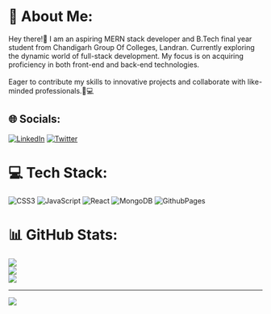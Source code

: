 # 💫 About Me:
Hey there!👋 I am an aspiring MERN stack developer and B.Tech final year student from Chandigarh Group Of Colleges, Landran. Currently exploring the dynamic world of full-stack development. My focus is on acquiring proficiency in both front-end and back-end technologies. <br><br>Eager to contribute my skills to innovative projects and collaborate with like-minded professionals.🌟💻


## 🌐 Socials:
[![LinkedIn](https://img.shields.io/badge/LinkedIn-%230077B5.svg?logo=linkedin&logoColor=white)](https://linkedin.com/in/monisazeem) [![Twitter](https://img.shields.io/badge/Twitter-%231DA1F2.svg?logo=Twitter&logoColor=white)](https://twitter.com/MonisAzeem) 

# 💻 Tech Stack:
![CSS3](https://img.shields.io/badge/css3-%231572B6.svg?style=for-the-badge&logo=css3&logoColor=white) ![JavaScript](https://img.shields.io/badge/javascript-%23323330.svg?style=for-the-badge&logo=javascript&logoColor=%23F7DF1E) ![React](https://img.shields.io/badge/react-%2320232a.svg?style=for-the-badge&logo=react&logoColor=%2361DAFB) ![MongoDB](https://img.shields.io/badge/MongoDB-%234ea94b.svg?style=for-the-badge&logo=mongodb&logoColor=white) ![GithubPages](https://img.shields.io/badge/github%20pages-121013?style=for-the-badge&logo=github&logoColor=white)
# 📊 GitHub Stats:
![](https://github-readme-stats.vercel.app/api?username=monis07&theme=default&hide_border=false&include_all_commits=true&count_private=true)<br/>
![](https://github-readme-streak-stats.herokuapp.com/?user=monis07&theme=default&hide_border=false)<br/>
![](https://github-readme-stats.vercel.app/api/top-langs/?username=monis07&theme=default&hide_border=false&include_all_commits=true&count_private=true&layout=compact)

---
[![](https://visitcount.itsvg.in/api?id=monis07&icon=6&color=1)](https://visitcount.itsvg.in)


